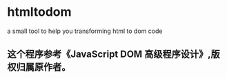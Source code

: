 # htmltodom
a small tool to help you transforming html to dom code

## 这个程序参考《JavaScript DOM 高级程序设计》,版权归属原作者。
